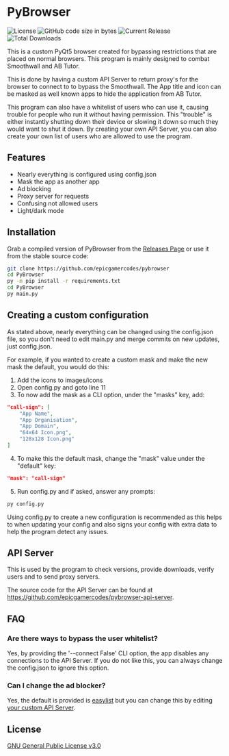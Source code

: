 # PyBrowser

![License](https://img.shields.io/github/license/EpicGamerCodes/PyBrowser) ![GitHub code size in bytes](https://img.shields.io/github/languages/code-size/EpicGamerCodes/PyBrowser) ![Current Release](https://img.shields.io/github/v/release/EpicGamerCodes/PyBrowser) ![Total Downloads](https://img.shields.io/github/downloads/EpicGamerCodes/PyBrowser/total)

This is a custom PyQt5 browser created for bypassing restrictions that are placed on normal browsers.
This program is mainly designed to combat Smoothwall and AB Tutor.

This is done by having a custom API Server to return proxy's for the browser to connect to to bypass the Smoothwall. The App title and icon can be masked as well known apps to hide the application from AB Tutor.

This program can also have a whitelist of users who can use it, causing trouble for people who run it without having permission. This "trouble" is either instantly shutting down their device or slowing it down so much they would want to shut it down.
By creating your own API Server, you can also create your own list of users who are allowed to use the program.

## Features

- Nearly everything is configured using config.json
- Mask the app as another app
- Ad blocking
- Proxy server for requests
- Confusing not allowed users
- Light/dark mode

## Installation

Grab a compiled version of PyBrowser from the [Releases Page](https://github.com/epicgamercodes/pybrowser/releases) or use it from the stable source code:

```bash
git clone https://github.com/epicgamercodes/pybrowser
cd PyBrowser
py -m pip install -r requirements.txt
cd PyBrowser
py main.py
```

## Creating a custom configuration

As stated above, nearly everything can be changed using the config.json file, so you don't need to edit main.py and merge commits on new updates, just config.json.

For example, if you wanted to create a custom mask and make the new mask the default, you would do this:

1) Add the icons to images/icons
2) Open config.py and goto line 11
3) To now add the mask as a CLI option, under the "masks" key, add:

```json
"call-sign": [
    "App Name",
    "App Organisation",
    "App Domain",
    "64x64 Icon.png",
    "128x128 Icon.png"
]
```

4) To make this the default mask, change the "mask" value under the "default" key:

```json
"mask": "call-sign"
````

5) Run config.py and if asked, answer any prompts:

```bash
py config.py
```

Using config.py to create a new configuration is recommended as this helps to when updating your config and also signs your config with extra data to help the program detect any issues.

## API Server

This is used by the program to check versions, provide downloads, verify users and to send proxy servers.

The source code for the API Server can be found at <https://github.com/epicgamercodes/pybrowser-api-server>.

## FAQ

### Are there ways to bypass the user whitelist?

Yes, by providing the '--connect False' CLI option, the app disables any connections to the API Server. If you do not like this, you can always change the config.json to ignore this option.

### Can I change the ad blocker?

Yes, the default is provided is [easylist](https://easylist.to/easylist/easylist.txt) but you can change this by editing [your custom API Server](https://github.com/epicgamercodes/pybrowser-api-server).

## License

[GNU General Public License v3.0](https://choosealicense.com/licenses/gpl-3.0/)
